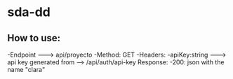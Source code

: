 # sda-dd
## How to use:

-Endpoint ---> api/proyecto
-Method: GET
-Headers:
    -apiKey:string ---> api key generated from --> /api/auth/api-key
Response:
    -200: json with the name "clara"
